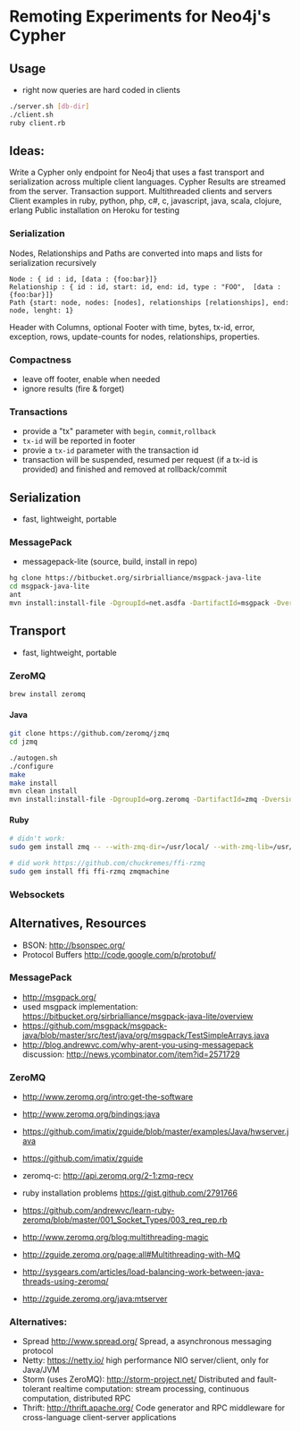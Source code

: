 # Remoting Experiments for Neo4j's Cypher

## Usage

* right now queries are hard coded in clients

```sh
./server.sh [db-dir]
./client.sh
ruby client.rb
```
## Ideas:

Write a Cypher only endpoint for Neo4j that uses a fast transport and serialization across multiple client languages.
Cypher Results are streamed from the server. Transaction support. Multithreaded clients and servers
Client examples in ruby, python, php, c#, c, javascript, java, scala, clojure, erlang
Public installation on Heroku for testing

### Serialization
Nodes, Relationships and Paths are converted into maps and lists for serialization recursively
 
    Node : { id : id, [data : {foo:bar}]}
    Relationship : { id : id, start: id, end: id, type : "FOO",  [data : {foo:bar}]}
    Path {start: node, nodes: [nodes], relationships [relationships], end: node, lenght: 1}

Header with Columns, optional Footer with time, bytes, tx-id, error, exception, rows, update-counts for nodes, relationships, properties.

### Compactness

* leave off footer, enable when needed
* ignore results (fire & forget)

### Transactions

* provide a "tx" parameter with `begin`, `commit`,`rollback`
* `tx-id` will be reported in footer
* provie a `tx-id` parameter with the transaction id    
* transaction will be suspended, resumed per request (if a tx-id is provided) and finished and removed at rollback/commit

## Serialization

* fast, lightweight, portable

### MessagePack

* messagepack-lite (source, build, install in repo)

```sh
hg clone https://bitbucket.org/sirbrialliance/msgpack-java-lite
cd msgpack-java-lite
ant
mvn install:install-file -DgroupId=net.asdfa -DartifactId=msgpack -Dversion=0.0.1 -Dfile=dist/msgpack-java-lite.jar  -Dpackaging=jar -DgeneratePom=true
```
## Transport

* fast, lightweight, portable

### ZeroMQ

```sh
brew install zeromq
```

#### Java

```sh
git clone https://github.com/zeromq/jzmq
cd jzmq

./autogen.sh
./configure
make
make install
mvn clean install
mvn install:install-file -DgroupId=org.zeromq -DartifactId=zmq -Dversion=2.1.0 -Dfile=src/zmq.jar  -Dpackaging=jar -DgeneratePom=true
```

#### Ruby
```sh
# didn't work: 
sudo gem install zmq -- --with-zmq-dir=/usr/local/ --with-zmq-lib=/usr/local/lib/

# did work https://github.com/chuckremes/ffi-rzmq
sudo gem install ffi ffi-rzmq zmqmachine
```
### Websockets

## Alternatives, Resources

* BSON: http://bsonspec.org/
* Protocol Buffers http://code.google.com/p/protobuf/

### MessagePack

* http://msgpack.org/
* used msgpack implementation: https://bitbucket.org/sirbrialliance/msgpack-java-lite/overview
* https://github.com/msgpack/msgpack-java/blob/master/src/test/java/org/msgpack/TestSimpleArrays.java
* http://blog.andrewvc.com/why-arent-you-using-messagepack discussion: http://news.ycombinator.com/item?id=2571729

### ZeroMQ

* http://www.zeromq.org/intro:get-the-software
* http://www.zeromq.org/bindings:java
* https://github.com/imatix/zguide/blob/master/examples/Java/hwserver.java
* https://github.com/imatix/zguide
* zeromq-c: http://api.zeromq.org/2-1:zmq-recv

* ruby installation problems https://gist.github.com/2791766
* https://github.com/andrewvc/learn-ruby-zeromq/blob/master/001_Socket_Types/003_req_rep.rb
* http://www.zeromq.org/blog:multithreading-magic
* http://zguide.zeromq.org/page:all#Multithreading-with-MQ
* http://sysgears.com/articles/load-balancing-work-between-java-threads-using-zeromq/
* http://zguide.zeromq.org/java:mtserver


### Alternatives:
* Spread http://www.spread.org/ Spread, a asynchronous messaging protocol
* Netty: https://netty.io/ high performance NIO server/client, only for Java/JVM
* Storm (uses ZeroMQ): http://storm-project.net/ Distributed and fault-tolerant realtime computation: stream processing, continuous computation, distributed RPC
* Thrift: http://thrift.apache.org/ Code generator and RPC middleware for cross-language client-server applications
